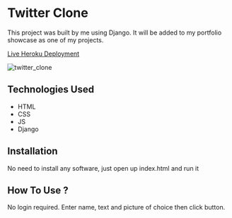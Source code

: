 # Twitter Clone


This project was built by me using Django. It will be added to my portfolio showcase as one of my projects.


[Live Heroku Deployment](https://twitter-clone-horatio.herokuapp.com/)


![twitter_clone](![twitter_clone_update](https://user-images.githubusercontent.com/78431899/184260814-6c002e9a-a583-4d20-975f-28eea271f220.png))



## Technologies Used
* HTML
* CSS
* JS
* Django


## Installation
No need to install any software, just open up index.html and run it


## How To Use ?
No login required. Enter name, text and picture of choice then click button.

